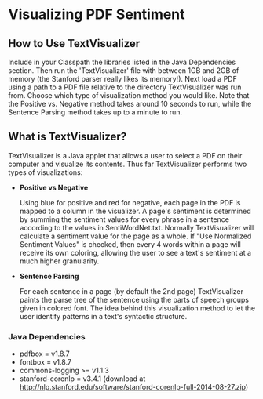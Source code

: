 # Visualizing PDF Sentiment #

## How to Use TextVisualizer ##

Include in your Classpath the libraries listed in the Java Dependencies section. Then
run the 'TextVisualizer' file with between 1GB and 2GB of memory (the Stanford parser really likes its memory!).
Next load a PDF using a path to a PDF file relative to the directory TextVisualizer was run from.
Choose which type of visualization method you would like. Note that the Positive vs. Negative method
takes around 10 seconds to run, while the Sentence Parsing method takes up to a minute to run.

## What is TextVisualizer? ##

TextVisualizer is a Java applet that allows a user to select a PDF on their
computer and visualize its contents. Thus far TextVisualizer performs two
types of visualizations:

* **Positive vs Negative**

  Using blue for positive and red for negative, each page in the PDF is mapped
  to a column in the visualizer. A page's sentiment is determined by summing the
  sentiment values for every phrase in a sentence according to the values in SentiWordNet.txt.
  Normally TextVisualizer will calculate a sentiment value for the page as a whole.
  If "Use Normalized Sentiment Values" is checked, then every 4 words within a page will
  receive its own coloring, allowing the user to see a text's sentiment at a much higher granularity. 

* **Sentence Parsing**

  For each sentence in a page (by default the 2nd page) TextVisualizer paints the parse tree of
  the sentence using the parts of speech groups given in colored font. The idea behind this
  visualization method to let the user identify patterns in a text's syntactic structure.
  


### Java Dependencies ###

* pdfbox = v1.8.7
* fontbox = v1.8.7
* commons-logging >= v1.1.3
* stanford-corenlp = v3.4.1 (download at http://nlp.stanford.edu/software/stanford-corenlp-full-2014-08-27.zip)
